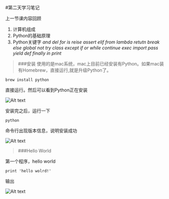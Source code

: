 #第二天学习笔记

上一节课内容回顾
1. 计算机组成
2. Python的基础原理
3. Python关键字
*_and    del    for    is    reise    assert    elif    from    lambda     retutn    break    else    global    not    try    class    except    if    or    while    continue    exec    import    pass    yield    def    finally    in    print_*

> ###安装
使用的是mac系统，mac上目前已经安装有Python。如果mac装有Homebrew，直接运行,就是升级Python了。

`brew install python`

直接运行。然后可以看到Python正在安装

![Alt text](https://github.com/weizongqi1990/learn_python/blob/master/2016-04-03%2022:00/installing.png?raw=true)

安装完之后，运行一下

`python`

命令行出现版本信息，说明安装成功

![Alt text](https://github.com/weizongqi1990/learn_python/blob/master/2016-04-03%2022:00/install-success.png?raw=true)

> ###Hello World

第一个程序，hello world

`print 'hello wolrd!'`

输出

![Alt text](https://github.com/weizongqi1990/learn_python/blob/master/2016-04-03%2022:00/helloworld.png?raw=true)
